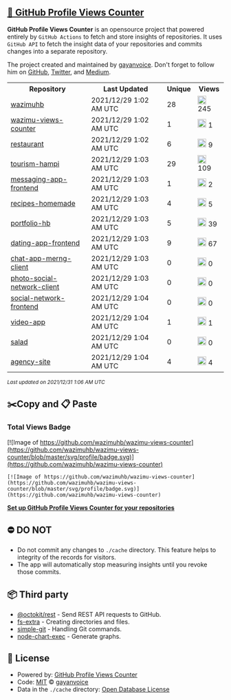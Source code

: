 ## [🚀 GitHub Profile Views Counter](https://github.com/gayanvoice/github-profile-views-counter)
**GitHub Profile Views Counter** is an opensource project that powered entirely by  `GitHub Actions` to fetch and store insights of repositories.
It uses `GitHub API` to fetch the insight data of your repositories and commits changes into a separate repository.

The project created and maintained by [gayanvoice](https://github.com/gayanvoice). Don't forget to follow him on [GitHub](https://github.com/gayanvoice), [Twitter](https://twitter.com/gayanvoice), and [Medium](https://gayanvoice.medium.com/).

<table>
	<tr>
		<th>
			Repository
		</th>
		<th>
			Last Updated
		</th>
		<th>
			Unique
		</th>
		<th>
			Views
		</th>
	</tr>
	<tr>
		<td>
			<a href="https://github.com/wazimuhb/wazimu-views-counter/tree/master/readme/416882051/year.md">
				wazimuhb
			</a>
		</td>
		<td>
			2021/12/29 1:02 AM UTC
		</td>
		<td>
			28
		</td>
		<td>
			<img alt="Response time graph" src="https://github.com/wazimuhb/wazimu-views-counter/raw/master/graph/416882051/small/year.png" height="20"> 245
		</td>
	</tr>
	<tr>
		<td>
			<a href="https://github.com/wazimuhb/wazimu-views-counter/tree/master/readme/418403642/year.md">
				wazimu-views-counter
			</a>
		</td>
		<td>
			2021/12/29 1:02 AM UTC
		</td>
		<td>
			1
		</td>
		<td>
			<img alt="Response time graph" src="https://github.com/wazimuhb/wazimu-views-counter/raw/master/graph/418403642/small/year.png" height="20"> 1
		</td>
	</tr>
	<tr>
		<td>
			<a href="https://github.com/wazimuhb/wazimu-views-counter/tree/master/readme/428065841/year.md">
				restaurant
			</a>
		</td>
		<td>
			2021/12/29 1:02 AM UTC
		</td>
		<td>
			6
		</td>
		<td>
			<img alt="Response time graph" src="https://github.com/wazimuhb/wazimu-views-counter/raw/master/graph/428065841/small/year.png" height="20"> 9
		</td>
	</tr>
	<tr>
		<td>
			<a href="https://github.com/wazimuhb/wazimu-views-counter/tree/master/readme/409732468/year.md">
				tourism-hampi
			</a>
		</td>
		<td>
			2021/12/29 1:03 AM UTC
		</td>
		<td>
			29
		</td>
		<td>
			<img alt="Response time graph" src="https://github.com/wazimuhb/wazimu-views-counter/raw/master/graph/409732468/small/year.png" height="20"> 109
		</td>
	</tr>
	<tr>
		<td>
			<a href="https://github.com/wazimuhb/wazimu-views-counter/tree/master/readme/433623541/year.md">
				messaging-app-frontend
			</a>
		</td>
		<td>
			2021/12/29 1:03 AM UTC
		</td>
		<td>
			1
		</td>
		<td>
			<img alt="Response time graph" src="https://github.com/wazimuhb/wazimu-views-counter/raw/master/graph/433623541/small/year.png" height="20"> 2
		</td>
	</tr>
	<tr>
		<td>
			<a href="https://github.com/wazimuhb/wazimu-views-counter/tree/master/readme/431998759/year.md">
				recipes-homemade
			</a>
		</td>
		<td>
			2021/12/29 1:03 AM UTC
		</td>
		<td>
			4
		</td>
		<td>
			<img alt="Response time graph" src="https://github.com/wazimuhb/wazimu-views-counter/raw/master/graph/431998759/small/year.png" height="20"> 5
		</td>
	</tr>
	<tr>
		<td>
			<a href="https://github.com/wazimuhb/wazimu-views-counter/tree/master/readme/419475335/year.md">
				portfolio-hb
			</a>
		</td>
		<td>
			2021/12/29 1:03 AM UTC
		</td>
		<td>
			5
		</td>
		<td>
			<img alt="Response time graph" src="https://github.com/wazimuhb/wazimu-views-counter/raw/master/graph/419475335/small/year.png" height="20"> 39
		</td>
	</tr>
	<tr>
		<td>
			<a href="https://github.com/wazimuhb/wazimu-views-counter/tree/master/readme/419255414/year.md">
				dating-app-frontend
			</a>
		</td>
		<td>
			2021/12/29 1:03 AM UTC
		</td>
		<td>
			9
		</td>
		<td>
			<img alt="Response time graph" src="https://github.com/wazimuhb/wazimu-views-counter/raw/master/graph/419255414/small/year.png" height="20"> 67
		</td>
	</tr>
	<tr>
		<td>
			<a href="https://github.com/wazimuhb/wazimu-views-counter/tree/master/readme/426724710/year.md">
				chat-app-merng-client
			</a>
		</td>
		<td>
			2021/12/29 1:03 AM UTC
		</td>
		<td>
			0
		</td>
		<td>
			<img alt="Response time graph" src="https://github.com/wazimuhb/wazimu-views-counter/raw/master/graph/426724710/small/year.png" height="20"> 0
		</td>
	</tr>
	<tr>
		<td>
			<a href="https://github.com/wazimuhb/wazimu-views-counter/tree/master/readme/435985437/year.md">
				photo-social-network-client
			</a>
		</td>
		<td>
			2021/12/29 1:03 AM UTC
		</td>
		<td>
			0
		</td>
		<td>
			<img alt="Response time graph" src="https://github.com/wazimuhb/wazimu-views-counter/raw/master/graph/435985437/small/year.png" height="20"> 0
		</td>
	</tr>
	<tr>
		<td>
			<a href="https://github.com/wazimuhb/wazimu-views-counter/tree/master/readme/434236710/year.md">
				social-network-frontend
			</a>
		</td>
		<td>
			2021/12/29 1:04 AM UTC
		</td>
		<td>
			0
		</td>
		<td>
			<img alt="Response time graph" src="https://github.com/wazimuhb/wazimu-views-counter/raw/master/graph/434236710/small/year.png" height="20"> 0
		</td>
	</tr>
	<tr>
		<td>
			<a href="https://github.com/wazimuhb/wazimu-views-counter/tree/master/readme/426129519/year.md">
				video-app
			</a>
		</td>
		<td>
			2021/12/29 1:04 AM UTC
		</td>
		<td>
			1
		</td>
		<td>
			<img alt="Response time graph" src="https://github.com/wazimuhb/wazimu-views-counter/raw/master/graph/426129519/small/year.png" height="20"> 1
		</td>
	</tr>
	<tr>
		<td>
			<a href="https://github.com/wazimuhb/wazimu-views-counter/tree/master/readme/408246728/year.md">
				salad
			</a>
		</td>
		<td>
			2021/12/29 1:04 AM UTC
		</td>
		<td>
			0
		</td>
		<td>
			<img alt="Response time graph" src="https://github.com/wazimuhb/wazimu-views-counter/raw/master/graph/408246728/small/year.png" height="20"> 0
		</td>
	</tr>
	<tr>
		<td>
			<a href="https://github.com/wazimuhb/wazimu-views-counter/tree/master/readme/409660068/year.md">
				agency-site
			</a>
		</td>
		<td>
			2021/12/29 1:04 AM UTC
		</td>
		<td>
			4
		</td>
		<td>
			<img alt="Response time graph" src="https://github.com/wazimuhb/wazimu-views-counter/raw/master/graph/409660068/small/year.png" height="20"> 4
		</td>
	</tr>
</table>

<small><i>Last updated on 2021/12/31 1:06 AM UTC</i></small>

## ✂️Copy and 📋 Paste
### Total Views Badge
[![Image of https://github.com/wazimuhb/wazimu-views-counter](https://github.com/wazimuhb/wazimu-views-counter/blob/master/svg/profile/badge.svg)](https://github.com/wazimuhb/wazimu-views-counter)

```readme
[![Image of https://github.com/wazimuhb/wazimu-views-counter](https://github.com/wazimuhb/wazimu-views-counter/blob/master/svg/profile/badge.svg)](https://github.com/wazimuhb/wazimu-views-counter)
```
[**Set up GitHub Profile Views Counter for your repositories**](https://github.com/gayanvoice/github-profile-views-counter)
## ⛔ DO NOT
- Do not commit any changes to `./cache` directory. This feature helps to integrity of the records for visitors.
- The app will automatically stop measuring insights until you revoke those commits.
## 📦 Third party

- [@octokit/rest](https://www.npmjs.com/package/@octokit/rest) - Send REST API requests to GitHub.
- [fs-extra](https://www.npmjs.com/package/fs-extra) - Creating directories and files.
- [simple-git](https://www.npmjs.com/package/simple-git) - Handling Git commands.
- [node-chart-exec](https://www.npmjs.com/package/node-chart-exec) - Generate graphs.
## 📄 License
- Powered by: [GitHub Profile Views Counter](https://github.com/gayanvoice/github-profile-views-counter)
- Code: [MIT](./LICENSE) © [gayanvoice](https://github.com/gayanvoice)
- Data in the `./cache` directory: [Open Database License](https://opendatacommons.org/licenses/odbl/1-0/)
